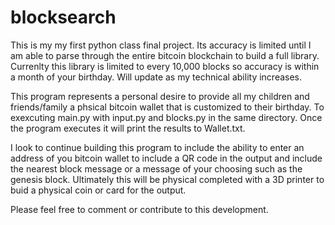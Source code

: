 # blocksearch
This is my my first python class final project. Its accuracy is limited until I am able to parse through the entire bitcoin blockchain to build a full library. Currenlty this 
library is limited to every 10,000 blocks so accuracy is within a month of your birthday. Will update as my technical ability increases.

This program represents a personal desire to provide all my children and friends/family a phsical bitcoin wallet that is customized to their birthday.
To exexcuting main.py with input.py and blocks.py in the same directory. Once the program executes it will print the results to Wallet.txt. 

I look to continue building this program to include the ability to enter an address of you bitcoin wallet to include a QR code in the output and include the nearest 
block message or a message of your choosing such as the genesis block. Ultimately this will be physical completed with a 3D printer to buid a physical coin or card
for the output. 

Please feel free to comment or contribute to this development. 
